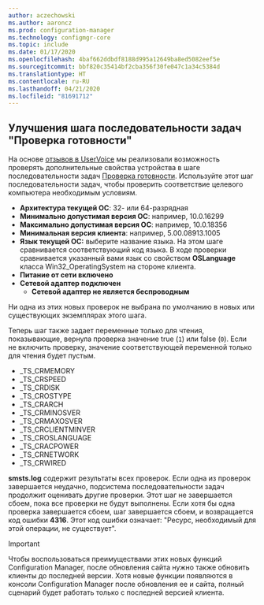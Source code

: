 ```yaml
---
author: aczechowski
ms.author: aaroncz
ms.prod: configuration-manager
ms.technology: configmgr-core
ms.topic: include
ms.date: 01/17/2020
ms.openlocfilehash: 4baf662ddbdf8188d995a12649ba8ed5082eef5e
ms.sourcegitcommit: bbf820c35414bf2cba356f30fe047c1a34c5384d
ms.translationtype: HT
ms.contentlocale: ru-RU
ms.lasthandoff: 04/21/2020
ms.locfileid: "81691712"
---
```

## <a name="improvements-to-check-readiness-task-sequence-step"></a><a name="bkmk_tsready"></a> Улучшения шага последовательности задач "Проверка готовности"

<!--6005561-->

На основе [отзывов в UserVoice](https://configurationmanager.uservoice.com/forums/300492-ideas/suggestions/11011230-add-battery-power-state-check-to-task-sequence-c) мы реализовали возможность проверять дополнительные свойства устройства в шаге последовательности задач [Проверка готовности](../../../../../osd/understand/task-sequence-steps.md#BKMK_CheckReadiness). Используйте этот шаг последовательности задач, чтобы проверить соответствие целевого компьютера необходимым условиям.

- **Архитектура текущей ОС**: 32- или 64-разрядная
- **Минимально допустимая версия ОС**: например, 10.0.16299
- **Максимально допустимая версия ОС**: например, 10.0.18356
- **Минимальная версия клиента**: например, 5.00.08913.1005
- **Язык текущей ОС:** выберите название языка. На этом шаге сравнивается соответствующий код языка. В ходе проверки сравнивается указанный вами язык со свойством **OSLanguage** класса Win32_OperatingSystem на стороне клиента.
- **Питание от сети включено**
- **Сетевой адаптер подключен**
  - **Сетевой адаптер не является беспроводным**

Ни одна из этих новых проверок не выбрана по умолчанию в новых или существующих экземплярах этого шага.

Теперь шаг также задает переменные только для чтения, показывающие, вернула проверка значение true (`1`) или false (`0`). Если не включить проверку, значение соответствующей переменной только для чтения будет пустым.

- _TS_CRMEMORY
- _TS_CRSPEED
- _TS_CRDISK
- _TS_CROSTYPE
- _TS_CRARCH
- _TS_CRMINOSVER
- _TS_CRMAXOSVER
- _TS_CRCLIENTMINVER
- _TS_CROSLANGUAGE
- _TS_CRACPOWER
- _TS_CRNETWORK
- _TS_CRWIRED

**smsts.log** содержит результаты всех проверок. Если одна из проверок завершается неудачно, подсистема последовательности задач продолжит оценивать другие проверки. Этот шаг не завершается сбоем, пока все проверки не будут выполнены. Если хотя бы одна проверка завершается сбоем, шаг завершается сбоем, и возвращается код ошибки **4316**. Этот код ошибки означает: "Ресурс, необходимый для этой операции, не существует".

> [!IMPORTANT]
> Чтобы воспользоваться преимуществами этих новых функций Configuration Manager, после обновления сайта нужно также обновить клиенты до последней версии. Хотя новые функции появляются в консоли Configuration Manager после обновления ее и сайта, полный сценарий будет работать только с последней версией клиента.
